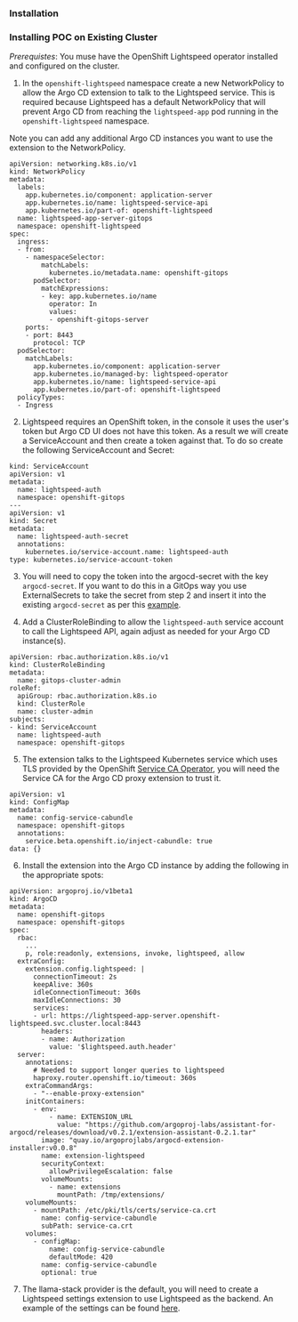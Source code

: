 ### Installation

### Installing POC on Existing Cluster

*Prerequistes*: You muse have the OpenShift Lightspeed operator installed and configured on the cluster.

1. In the `openshift-lightspeed` namespace create a new NetworkPolicy to allow the Argo CD extension to talk
to the Lightspeed service. This is required because Lightspeed has a default NetworkPolicy that will
prevent Argo CD from reaching the `lightspeed-app` pod running in the `openshift-lightspeed` namespace.

Note you can add any additional Argo CD instances you want to use the extension to the NetworkPolicy.

```
apiVersion: networking.k8s.io/v1
kind: NetworkPolicy
metadata:
  labels:
    app.kubernetes.io/component: application-server
    app.kubernetes.io/name: lightspeed-service-api
    app.kubernetes.io/part-of: openshift-lightspeed
  name: lightspeed-app-server-gitops
  namespace: openshift-lightspeed
spec:
  ingress:
  - from:
    - namespaceSelector:
        matchLabels:
          kubernetes.io/metadata.name: openshift-gitops
      podSelector:
        matchExpressions:
        - key: app.kubernetes.io/name
          operator: In
          values:
          - openshift-gitops-server
    ports:
    - port: 8443
      protocol: TCP
  podSelector:
    matchLabels:
      app.kubernetes.io/component: application-server
      app.kubernetes.io/managed-by: lightspeed-operator
      app.kubernetes.io/name: lightspeed-service-api
      app.kubernetes.io/part-of: openshift-lightspeed
  policyTypes:
  - Ingress
```

2. Lightspeed requires an OpenShift token, in the console it uses the user's token but Argo CD UI does not have this token. As a result
we will create a ServiceAccount and then create a token against that. To do so create the following ServiceAccount and Secret:

```
kind: ServiceAccount
apiVersion: v1
metadata:
  name: lightspeed-auth
  namespace: openshift-gitops
---
apiVersion: v1
kind: Secret
metadata:
  name: lightspeed-auth-secret
  annotations:
    kubernetes.io/service-account.name: lightspeed-auth
type: kubernetes.io/service-account-token
```

3. You will need to copy the token into the argocd-secret with the key `argocd-secret`. If you want to do this
in a GitOps way you use ExternalSecrets to take the secret from step 2 and insert it into the
existing `argocd-secret` as per this [example](https://github.com/gnunn-gitops/acm-hub-bootstrap/blob/main/components/policies/gitops/base/manifests/gitops-lightspeed/base/lightspeed-external-secret.yaml).

4. Add a ClusterRoleBinding to allow the `lightspeed-auth` service account to call the Lightspeed API, again adjust as needed
for your Argo CD instance(s).

```
apiVersion: rbac.authorization.k8s.io/v1
kind: ClusterRoleBinding
metadata:
  name: gitops-cluster-admin
roleRef:
  apiGroup: rbac.authorization.k8s.io
  kind: ClusterRole
  name: cluster-admin
subjects:
- kind: ServiceAccount
  name: lightspeed-auth
  namespace: openshift-gitops
```

5. The extension talks to the Lightspeed Kubernetes service which uses TLS provided
by the OpenShift [Service CA Operator](https://docs.redhat.com/en/documentation/openshift_container_platform/4.19/html/security_and_compliance/certificate-types-and-descriptions#cert-types-service-ca-certificates),
you will need the Service CA for the Argo CD proxy extension to trust it.

```
apiVersion: v1
kind: ConfigMap
metadata:
  name: config-service-cabundle
  namespace: openshift-gitops
  annotations:
    service.beta.openshift.io/inject-cabundle: true
data: {}
```

6. Install the extension into the Argo CD instance by adding the following in the appropriate spots:

```
apiVersion: argoproj.io/v1beta1
kind: ArgoCD
metadata:
  name: openshift-gitops
  namespace: openshift-gitops
spec:
  rbac:
    ...
    p, role:readonly, extensions, invoke, lightspeed, allow
  extraConfig:
    extension.config.lightspeed: |
      connectionTimeout: 2s
      keepAlive: 360s
      idleConnectionTimeout: 360s
      maxIdleConnections: 30
      services:
      - url: https://lightspeed-app-server.openshift-lightspeed.svc.cluster.local:8443
        headers:
        - name: Authorization
          value: '$lightspeed.auth.header'
  server:
    annotations:
      # Needed to support longer queries to lightspeed
      haproxy.router.openshift.io/timeout: 360s
    extraCommandArgs:
      - "--enable-proxy-extension"
    initContainers:
      - env:
          - name: EXTENSION_URL
            value: "https://github.com/argoproj-labs/assistant-for-argocd/releases/download/v0.2.1/extension-assistant-0.2.1.tar"
        image: "quay.io/argoprojlabs/argocd-extension-installer:v0.0.8"
        name: extension-lightspeed
        securityContext:
          allowPrivilegeEscalation: false
        volumeMounts:
          - name: extensions
            mountPath: /tmp/extensions/
    volumeMounts:
      - mountPath: /etc/pki/tls/certs/service-ca.crt
        name: config-service-cabundle
        subPath: service-ca.crt
    volumes:
      - configMap:
          name: config-service-cabundle
          defaultMode: 420
        name: config-service-cabundle
        optional: true
```

7. The llama-stack provider is the default, you will need to create a Lightspeed settings extension to use Lightspeed as the backend. An example of the settings can be found [here](https://github.com/argoproj-labs/assistant-for-argocd/blob/main/examples/settings/lightspeed/extension-basic-settings.js).
